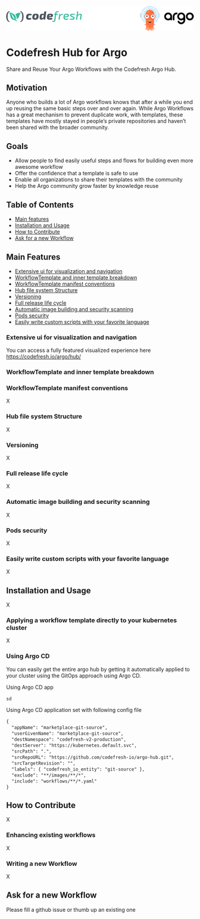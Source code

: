 <p align="center"><img src="./utils/icons/logo.png" alt="Codefresh"></p>

# Codefresh Hub for Argo

Share and Reuse Your Argo Workflows with the Codefresh Argo Hub.

## Motivation
Anyone who builds a lot of Argo workflows knows that after a while you end up reusing the same basic steps over and over again. While Argo Workflows has a great mechanism to prevent duplicate work, with templates, these templates have mostly stayed in people’s private repositories and haven’t been shared with the broader community.

## Goals
* Allow people to find easily useful steps and flows for building even more awesome workflow
* Offer the confidence that a template is safe to use
* Enable all organizations to share their templates with the community
* Help the Argo community grow faster by knowledge reuse

## Table of Contents
* [Main features](#Main-Features)
* [Installation and Usage](#Installation-and-Usage)
* [How to Contribute](#How-to-Contribute)
* [Ask for a new Workflow](#Ask-for-a-new-Workflow)

## Main Features
* [Extensive ui for visualization and navigation](#Extensive-ui-for-visualization-and-navigation) 
* [WorkflowTemplate and inner template breakdown](#WorkflowTemplate-and-inner-template-breakdown)
* [WorkflowTemplate manifest conventions](#WorkflowTemplate-manifest-conventions)
* [Hub file system Structure](#Hub-file-system-Structure)
* [Versioning](#Versioning)
* [Full release life cycle](#Full-release-life-cycle)
* [Automatic image building and security scanning](#Automatic-image-building-and-security-scanning)
* [Pods security](#Pods-security)
* [Easily write custom scripts with your favorite language](#Easily-write-custom-scripts-with-your-favorite-language)

### Extensive ui for visualization and navigation
You can access a fully featured visualized experience here https://codefresh.io/argo/hub/

### WorkflowTemplate and inner template breakdown


### WorkflowTemplate manifest conventions
X

### Hub file system Structure
X

### Versioning
X

### Full release life cycle
X

### Automatic image building and security scanning
X

### Pods security
X

### Easily write custom scripts with your favorite language
X


## Installation and Usage
X

### Applying a workflow template directly to your kubernetes cluster
X

### Using Argo CD
You can easily get the entire argo hub by getting it automatically applied to your cluster using the GitOps approach using Argo CD. <br>

Using Argo CD app
```
sd

```

Using Argo CD application set with following config file
```
{
  "appName": "marketplace-git-source",
  "userGivenName": "marketplace-git-source",
  "destNamespace": "codefresh-v2-production",
  "destServer": "https://kubernetes.default.svc",
  "srcPath": ".",
  "srcRepoURL": "https://github.com/codefresh-io/argo-hub.git",
  "srcTargetRevision": "",
  "labels": { "codefresh_io_entity": "git-source" },
  "exclude": "**/images/**/*",
  "include": "workflows/**/*.yaml"
}
```

##

## How to Contribute
X

### Enhancing existing workflows
X

### Writing a new Workflow
X

## Ask for a new Workflow

Please fill a github issue or thumb up an existing one




